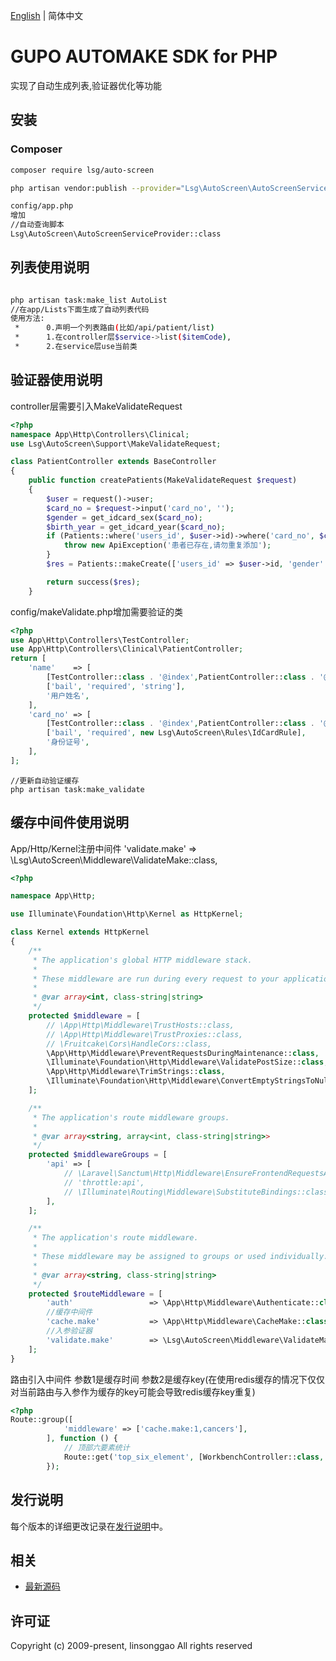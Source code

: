 [English](README.md) | 简体中文

# GUPO AUTOMAKE SDK for PHP
实现了自动生成列表,验证器优化等功能
## 安装

### Composer

```bash
composer require lsg/auto-screen

php artisan vendor:publish --provider="Lsg\AutoScreen\AutoScreenServiceProvider"

config/app.php
增加 
//自动查询脚本
Lsg\AutoScreen\AutoScreenServiceProvider::class
```


## 列表使用说明
```bash

php artisan task:make_list AutoList
//在app/Lists下面生成了自动列表代码
使用方法:
 *      0.声明一个列表路由(比如/api/patient/list)
 *      1.在controller层$service->list($itemCode),
 *      2.在service层use当前类

```

## 验证器使用说明
controller层需要引入MakeValidateRequest
```php  
<?php
namespace App\Http\Controllers\Clinical;
use Lsg\AutoScreen\Support\MakeValidateRequest;

class PatientController extends BaseController
{
    public function createPatients(MakeValidateRequest $request)
    {
        $user = request()->user;
        $card_no = $request->input('card_no', '');
        $gender = get_idcard_sex($card_no);
        $birth_year = get_idcard_year($card_no);
        if (Patients::where('users_id', $user->id)->where('card_no', $card_no)->exists()) {
            throw new ApiException('患者已存在,请勿重复添加');
        }
        $res = Patients::makeCreate(['users_id' => $user->id, 'gender' => $gender, 'birth_year' => $birth_year]);

        return success($res);
    }
```
config/makeValidate.php增加需要验证的类
```php  
<?php
use App\Http\Controllers\TestController;
use App\Http\Controllers\Clinical\PatientController;
return [
    'name'    => [
        [TestController::class . '@index',PatientController::class . '@createPatients'],
        ['bail', 'required', 'string'],
        '用户姓名',
    ],
    'card_no' => [
        [TestController::class . '@index',PatientController::class . '@createPatients'],
        ['bail', 'required', new Lsg\AutoScreen\Rules\IdCardRule],
        '身份证号',
    ],
];
```
```
//更新自动验证缓存
php artisan task:make_validate
```
## 缓存中间件使用说明
App/Http/Kernel注册中间件
'validate.make'        => \Lsg\AutoScreen\Middleware\ValidateMake::class,
```php
<?php

namespace App\Http;

use Illuminate\Foundation\Http\Kernel as HttpKernel;

class Kernel extends HttpKernel
{
    /**
     * The application's global HTTP middleware stack.
     *
     * These middleware are run during every request to your application.
     *
     * @var array<int, class-string|string>
     */
    protected $middleware = [
        // \App\Http\Middleware\TrustHosts::class,
        // \App\Http\Middleware\TrustProxies::class,
        // \Fruitcake\Cors\HandleCors::class,
        \App\Http\Middleware\PreventRequestsDuringMaintenance::class,
        \Illuminate\Foundation\Http\Middleware\ValidatePostSize::class,
        \App\Http\Middleware\TrimStrings::class,
        \Illuminate\Foundation\Http\Middleware\ConvertEmptyStringsToNull::class,
    ];

    /**
     * The application's route middleware groups.
     *
     * @var array<string, array<int, class-string|string>>
     */
    protected $middlewareGroups = [
        'api' => [
            // \Laravel\Sanctum\Http\Middleware\EnsureFrontendRequestsAreStateful::class,
            // 'throttle:api',
            // \Illuminate\Routing\Middleware\SubstituteBindings::class,
        ],
    ];

    /**
     * The application's route middleware.
     *
     * These middleware may be assigned to groups or used individually.
     *
     * @var array<string, class-string|string>
     */
    protected $routeMiddleware = [
        'auth'                 => \App\Http\Middleware\Authenticate::class,
        //缓存中间件
        'cache.make'           => \App\Http\Middleware\CacheMake::class,
        //入参验证器
        'validate.make'        => \Lsg\AutoScreen\Middleware\ValidateMake::class,
    ];
}
```
路由引入中间件
参数1是缓存时间
参数2是缓存key(在使用redis缓存的情况下仅仅对当前路由与入参作为缓存的key可能会导致redis缓存key重复)
```php  
<?php
Route::group([
            'middleware' => ['cache.make:1,cancers'],
        ], function () {
            // 顶部六要素统计
            Route::get('top_six_element', [WorkbenchController::class, 'topSixElement']);
        });

```
## 发行说明

每个版本的详细更改记录在[发行说明](./ChangeLog.txt)中。

## 相关

* [最新源码](https://github.com/linsonggao/AutoScreen)

## 许可证


Copyright (c) 2009-present, linsonggao All rights reserved